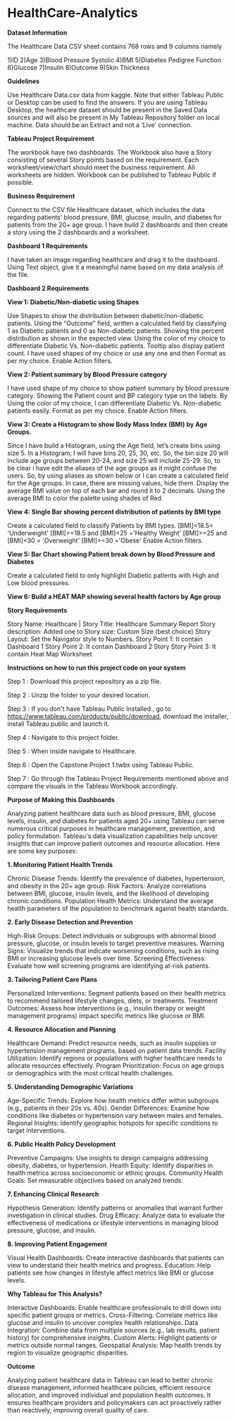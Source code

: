 # HealthCare-Analytics

**Dataset Information**

The Healthcare Data CSV sheet contains 768 rows and 9 columns namely 

1)ID  2)Age  3)Blood Pressure Systolic  4)BMI  5)Diabetes Pedigree Function  6)Glucose  7)Insulin  8)Outcome  9)Skin Thickness

**Guidelines**

Use Healthcare Data.csv data from kaggle. Note that either Tableau Public or Desktop can be used to find the answers. If you are using Tableau Desktop, the healthcare dataset should be present in the Saved Data sources and will also be present in My Tableau Repository folder on local machine. Data should be an Extract and not a ‘Live’ connection.

**Tableau Project Requirement**

The workbook have two dashboards. The Workbook  also have a Story consisting of several Story points based on the requirement. Each worksheet/view/chart should meet the business requirement. All worksheets are hidden. Workbook can be published to Tableau Public if possible.

**Business Requirement**

Connect to the CSV file Healthcare dataset, which includes the data regarding patients’ blood pressure, BMI, glucose, insulin, and diabetes for patients from the 20+ age group. I have build 2 dashboards and then create a story using the 2 dashboards and a worksheet.

**Dashboard 1 Requirements**

I have taken an image regarding healthcare and drag it to the dashboard. Using Text object, give it a meaningful name based on my data analysis of the file.

**Dashboard 2 Requirements**

**View 1: Diabetic/Non-diabetic using Shapes**

Use Shapes to show the distribution between diabetic/non-diabetic patients. Using the “Outcome” field, written a calculated field by classifying 1 as Diabetic patients and 0 as Non-diabetic patients. Showing the percent distribution as shown in the expected view. Using the color of my choice to differentiate Diabetic Vs. Non-diabetic patients. Tooltip also display patient count. I have used shapes of my choice or use any one and then Format as per my choice. Enable Action filters.

**View 2: Patient summary by Blood Pressure category**

I have used shape of my choice to show patient summary by blood pressure category. Showing the Patient count and BP category type on the labels. By Using the color of my choice, I can  differentiate Diabetic Vs. Non-diabetic patients easily. Format as per my choice. Enable Action filters.

**View 3: Create a Histogram to show Body Mass Index (BMI) by Age Groups.**

Since I have build a Histogram, using the Age field, let’s create bins using size 5. In a Histogram, I will have bins 20, 25, 30, etc. So, the bin size 20 will include age groups between 20-24, and size 25 will include 25-29. So, to be clear i have edit the aliases of the age groups as it might confuse the users. So, by using aliases as shown below or I can create a calculated field for the Age groups. In case, there are missing values, hide them. Display the average BMI value on top of each bar and round it to 2 decimals. Using the average BMI to color the palette using shades of Red.

**View 4: Single Bar showing percent distribution of patients by BMI type**

Create a calculated field to classify Patients by BMI types. [BMI]<18.5= 'Underweight' [BMI]>=18.5 and [BMI]<25 ='Healthy Weight' [BMI]>=25 and [BMI]<30 = 'Overweight' [BMI]>=30 ='Obese' Enable Action filters.

**View 5: Bar Chart showing Patient break down by Blood Pressure and Diabetes**

Create a calculated field to only highlight Diabetic patients with High and Low blood pressures.

**View 6: Build a HEAT MAP showing several health factors by Age group**

**Story Requirements**

Story Name: Healthcare    |     Story Title: Healthcare Summary Report
Story description: Added one  to Story size: Custom Size (best choice) Story Layout: Set the Navigator style to Numbers.
Story Point 1: It contain Dashboard 1
Story Point 2: It contain Dashboard 2 Story
Story Point 3: It contain Heat Map Worksheet

**Instructions on how to run this project code on your system**

Step 1 : Download this project repository as a zip file.

Step 2 : Unzip the folder to your desired location.

Step 3 : If you don't have Tableau Public Installed , go to https://www.tableau.com/products/public/download, download the installer, install Tableau public and launch it. 

Step 4 : Navigate to this project folder.

Step 5 : When inside navigate to Healthcare. 

Step 6 : Open the Capstone Project 1.twbx using Tableau Public. 

Step 7 : Go through the Tableau Project Requirements mentioned above and compare the visuals in the Tableau Workbook accordingly.

**Purpose of Making this Dashboards**

Analyzing patient healthcare data such as blood pressure, BMI, glucose levels, insulin, and diabetes for patients aged 20+ using Tableau can serve numerous critical purposes in healthcare management, prevention, and policy formulation. Tableau's data visualization capabilities help uncover insights that can improve patient outcomes and resource allocation. Here are some key purposes:

**1. Monitoring Patient Health Trends**

Chronic Disease Trends: Identify the prevalence of diabetes, hypertension, and obesity in the 20+ age group. Risk Factors: Analyze correlations between BMI, glucose, insulin levels, and the likelihood of developing chronic conditions. Population Health Metrics: Understand the average health parameters of the population to benchmark against health standards.

**2. Early Disease Detection and Prevention**

High-Risk Groups: Detect individuals or subgroups with abnormal blood pressure, glucose, or insulin levels to target preventive measures. Warning Signs: Visualize trends that indicate worsening conditions, such as rising BMI or increasing glucose levels over time. Screening Effectiveness: Evaluate how well screening programs are identifying at-risk patients.

**3. Tailoring Patient Care Plans**

Personalized Interventions: Segment patients based on their health metrics to recommend tailored lifestyle changes, diets, or treatments. Treatment Outcomes: Assess how interventions (e.g., insulin therapy or weight management programs) impact specific metrics like glucose or BMI.

**4. Resource Allocation and Planning**

Healthcare Demand: Predict resource needs, such as insulin supplies or hypertension management programs, based on patient data trends. Facility Utilization: Identify regions or populations with higher healthcare needs to allocate resources effectively. Program Prioritization: Focus on age groups or demographics with the most critical health challenges.

**5. Understanding Demographic Variations**

Age-Specific Trends: Explore how health metrics differ within subgroups (e.g., patients in their 20s vs. 40s). Gender Differences: Examine how conditions like diabetes or hypertension vary between males and females. Regional Insights: Identify geographic hotspots for specific conditions to target interventions.

**6. Public Health Policy Development**

Preventive Campaigns: Use insights to design campaigns addressing obesity, diabetes, or hypertension. Health Equity: Identify disparities in health metrics across socioeconomic or ethnic groups. Community Health Goals: Set measurable objectives based on analyzed trends.

**7. Enhancing Clinical Research**

Hypothesis Generation: Identify patterns or anomalies that warrant further investigation in clinical studies. Drug Efficacy: Analyze data to evaluate the effectiveness of medications or lifestyle interventions in managing blood pressure, glucose, and insulin.

**8. Improving Patient Engagement**

Visual Health Dashboards: Create interactive dashboards that patients can view to understand their health metrics and progress. Education: Help patients see how changes in lifestyle affect metrics like BMI or glucose levels.

**Why Tableau for This Analysis?**

Interactive Dashboards: Enable healthcare professionals to drill down into specific patient groups or metrics. Cross-Filtering: Correlate metrics like glucose and insulin to uncover complex health relationships. Data Integration: Combine data from multiple sources (e.g., lab results, patient history) for comprehensive insights. Custom Alerts: Highlight patients or metrics outside normal ranges. Geospatial Analysis: Map health trends by region to visualize geographic disparities.

**Outcome**

Analyzing patient healthcare data in Tableau can lead to better chronic disease management, informed healthcare policies, efficient resource allocation, and improved individual and population health outcomes. It ensures healthcare providers and policymakers can act proactively rather than reactively, improving overall quality of care.
